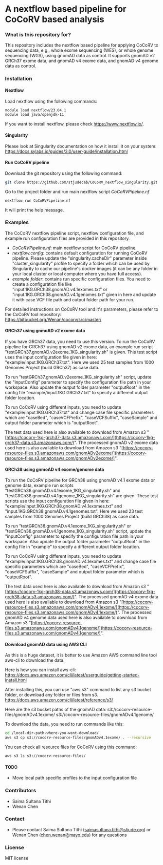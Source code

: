 # A nextflow based pipeline for CoCoRV based analysis #

### What is this repository for? ###
This repository includes the nextflow based pipeline for applying CoCoRV to sequencing data, e.g., whole exome sequencing (WES), or whole genome sequencing (WGS), using gnomAD data as control. It supports gnomAD v2 GRCh37 exome data, and gnomAD v4 exome data, and gnomAD v4 genome data as control.    

### Installation ###

#### Nextflow ####
Load nextflow using the following commands:
```bash
module load nextflow/23.04.1
module load java/openjdk-11
```
If you want to install nextflow, please check https://www.nextflow.io/.

#### Singularity ####
Please look at Singularity documentation on how it install it on your system: https://docs.sylabs.io/guides/3.0/user-guide/installation.html

#### Run CoCoRV pipeline ####
Download the git repository using the following command:
```bash
git clone https://github.com/stjudecab/CoCoRV_nextflow_singularity.git
```
Go to the project folder and run main nextflow script *CoCoRVPipeline.nf*
```bash
nextflow run CoCoRVPipeline.nf
```
It will print the help message.

### Examples ###
The CoCoRV nextflow pipeline script, nextflow configuration file, and example run configuration files are provided in this repository.

* *CoCoRVPipeline.nf*: main nextflow script for CoCoRV pipeline.
* *nextflow.config*: contains default configuration for running CoCoRV pipeline. Please update the "singularity.cacheDir" parameter inside "cluster_singularity" profile to specify a folder which can be used by Singularity to cache our pipeline's docker images (it can be any folder in your local cluster or local computer where you have full access).
* *example folder*: contains run specific configuration files. You need to create a configuration file like "input.1KG.GRCh38.gnomAD.v4.1exomes.txt" or "input.1KG.GRCh38.gnomAD.v4.1genomes.txt" given in here and update it with case VCF file path and output folder path for your run.

For detailed instructions on CoCoRV tool and it's parameters, please refer to the CoCoRV tool repository: https://bitbucket.org/Wenan/cocorv/src/master/

#### GRCh37 using gnmoAD v2 exome data ####
If you have GRCh37 data, you need to use this version. To run the CoCoRV pipeline for GRCh37 using gnomAD v2 exome data, an example run script "testGRCh37.gnomAD.v2exome_1KG_singularity.sh" is given. This test script uses the input configuration file given in here: "example/input.1KG.GRCh37.txt". Here we used 25 test samples from 1000 Genomes Project (build GRCh37) as case data.

To run "testGRCh37.gnomAD.v2exome_1KG_singularity.sh" script, update the "inputConfig" parameter to specify the configuration file path in your workspace. Also update the output folder parameter "outputRoot" in the config file "example/input.1KG.GRCh37.txt" to specify a different output folder location.

To run CoCoRV using different inputs, you need to update "example/input.1KG.GRCh37.txt" and change case file specific parameters which are "caseBed", "caseVCFPrefix", "caseVCFSuffix", "caseSample" and output folder parameter which is "outputRoot".

The test data used here is also available to download from Amazon s3 "[https://cocorv-1kg-grch37-data.s3.amazonaws.com/](https://cocorv-1kg-grch37-data.s3.amazonaws.com/)".
The processed gnomAD v2 exome data used here is also available to download from Amazon s3 "[https://cocorv-resource-files.s3.amazonaws.com/gnomADv2exome/](https://cocorv-resource-files.s3.amazonaws.com/gnomADv2exome/)".

#### GRCh38 using gnmoAD v4 exome/genome data ####
To run the CoCoRV pipeline for GRCh38 using gnomAD v4.1 exome data or genome data, example run scripts "testGRCh38.gnomAD.v4.1exome_1KG_singularity.sh" and "testGRCh38.gnomAD.v4.1genome_1KG_singularity.sh" are given. These test scripts use the input configuration file given in here: "example/input.1KG.GRCh38.gnomAD.v4.1exomes.txt" and "input.1KG.GRCh38.gnomAD.v4.1genomes.txt". Here we used 23 test samples from 1000 Genomes Project (build GRCh38) as case data.

To run "testGRCh38.gnomAD.v4.1exome_1KG_singularity.sh" or "testGRCh38.gnomAD.v4.1genome_1KG_singularity.sh" script, update the "inputConfig" parameter to specify the configuration file path in your workspace. Also update the output folder parameter "outputRoot" in the config file in "example" to specify a different output folder location.

To run CoCoRV using different inputs, you need to update "example/input.1KG.GRCh38.gnomAD.v4.1exomes.txt" and change case file specific parameters which are "caseBed", "caseVCFPrefix", "caseVCFSuffix", "caseSample" and output folder parameter which is "outputRoot".

The test data used here is also available to download from Amazon s3 "[https://cocorv-1kg-grch38-data.s3.amazonaws.com/](https://cocorv-1kg-grch38-data.s3.amazonaws.com/)".
The processed gnomAD v4 exome data used here is also available to download from Amazon s3 "[https://cocorv-resource-files.s3.amazonaws.com/gnomADv4.1exome/](https://cocorv-resource-files.s3.amazonaws.com/gnomADv4.1exome/)".
The processed gnomAD v4 genome data used here is also available to download from Amazon s3 "[https://cocorv-resource-files.s3.amazonaws.com/gnomADv4.1genome/](https://cocorv-resource-files.s3.amazonaws.com/gnomADv4.1genome/)".

#### Download gnomAD data using AWS CLI ####
As this is a huge dataset, it is better to use Amazon AWS command line tool aws-cli to download the data. 

Here is how you can install aws-cli:
https://docs.aws.amazon.com/cli/latest/userguide/getting-started-install.html

After installing this, you can use "aws s3" command to list any s3 bucket folder, or download any folder or files from s3.
https://docs.aws.amazon.com/cli/latest/reference/s3/

Here are the s3 bucket paths of the gnomAD data:
s3://cocorv-resource-files/gnomADv4.1exome/
s3://cocorv-resource-files/gnomADv4.1genome/

To download the data, you need to run commands like this:
```bash
cd /local-dir-path-where-you-want-download/
aws s3 cp s3://cocorv-resource-files/gnomADv4.1exome/ . --recursive
```
You can check all resource files for CoCoRV using this command:
```bash
aws s3 ls s3://cocorv-resource-files/
```

#### TODO ####
* Move local path specific profiles to the input configuration file

### Contributors ###
* Saima Sultana Tithi
* Wenan Chen

### Contact ###
* Please contact Saima Sultana Tithi (saimasultana.tithi@stjude.org) or Wenan Chen (chen.wenan@mayo.edu) for any questions

### License ###
MIT license
